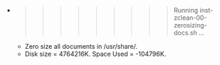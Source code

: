 * >>>>>>>>> Running inst-zclean-00-zerosizing-docs.sh ...
  * Zero size all documents in /usr/share/.
  * Disk size = 4764216K. Space Used = -104796K.
